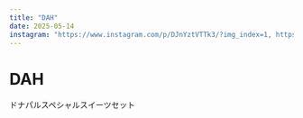 ```yaml
---
title: "DAH"
date: 2025-05-14
instagram: "https://www.instagram.com/p/DJnYztVTTk3/?img_index=1, https://www.instagram.com/p/DJnwuuDTl10/?img_index=1"
---
```


# DAH

ドナパルスペシャルスイーツセット 